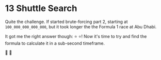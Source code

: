 # 13 Shuttle Search

Quite the challenge. If started brute-forcing part 2, starting at 
`100_000_000_000_000`, but it took longer the the Formula 1 race at Abu Dhabi.

It got me the right answer though: ⭐️ ⭐️! Now it's time to try and find the
formula to calculate it in a sub-second timeframe.

🚌 🔎
